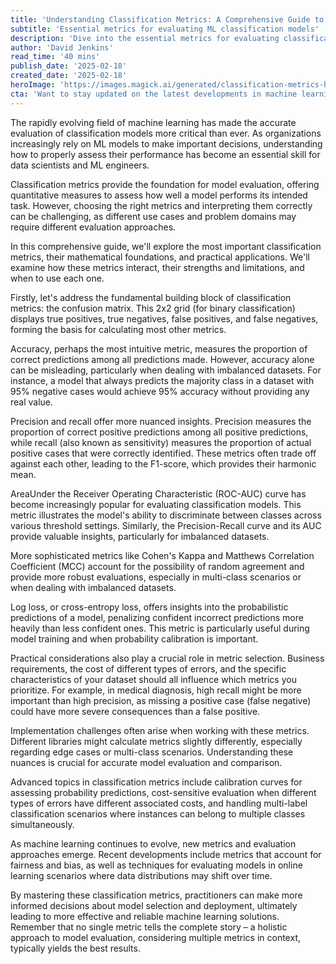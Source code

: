 ```yaml
---
title: 'Understanding Classification Metrics: A Comprehensive Guide to Model Evaluation'
subtitle: 'Essential metrics for evaluating ML classification models'
description: 'Dive into the essential metrics for evaluating classification models in machine learning, from basic accuracy to sophisticated measures like ROC-AUC and Matthews Correlation Coefficient. Learn when and how to use each metric effectively for optimal model evaluation.'
author: 'David Jenkins'
read_time: '40 mins'
publish_date: '2025-02-18'
created_date: '2025-02-18'
heroImage: 'https://images.magick.ai/generated/classification-metrics-hero.jpg'
cta: 'Want to stay updated on the latest developments in machine learning metrics and evaluation techniques? Follow us on LinkedIn for regular insights, tutorials, and industry best practices that will help you build more robust and reliable ML models.'
---
```


The rapidly evolving field of machine learning has made the accurate evaluation of classification models more critical than ever. As organizations increasingly rely on ML models to make important decisions, understanding how to properly assess their performance has become an essential skill for data scientists and ML engineers.

Classification metrics provide the foundation for model evaluation, offering quantitative measures to assess how well a model performs its intended task. However, choosing the right metrics and interpreting them correctly can be challenging, as different use cases and problem domains may require different evaluation approaches.

In this comprehensive guide, we'll explore the most important classification metrics, their mathematical foundations, and practical applications. We'll examine how these metrics interact, their strengths and limitations, and when to use each one.

Firstly, let's address the fundamental building block of classification metrics: the confusion matrix. This 2x2 grid (for binary classification) displays true positives, true negatives, false positives, and false negatives, forming the basis for calculating most other metrics.

Accuracy, perhaps the most intuitive metric, measures the proportion of correct predictions among all predictions made. However, accuracy alone can be misleading, particularly when dealing with imbalanced datasets. For instance, a model that always predicts the majority class in a dataset with 95% negative cases would achieve 95% accuracy without providing any real value.

Precision and recall offer more nuanced insights. Precision measures the proportion of correct positive predictions among all positive predictions, while recall (also known as sensitivity) measures the proportion of actual positive cases that were correctly identified. These metrics often trade off against each other, leading to the F1-score, which provides their harmonic mean.

AreaUnder the Receiver Operating Characteristic (ROC-AUC) curve has become increasingly popular for evaluating classification models. This metric illustrates the model's ability to discriminate between classes across various threshold settings. Similarly, the Precision-Recall curve and its AUC provide valuable insights, particularly for imbalanced datasets.

More sophisticated metrics like Cohen's Kappa and Matthews Correlation Coefficient (MCC) account for the possibility of random agreement and provide more robust evaluations, especially in multi-class scenarios or when dealing with imbalanced datasets.

Log loss, or cross-entropy loss, offers insights into the probabilistic predictions of a model, penalizing confident incorrect predictions more heavily than less confident ones. This metric is particularly useful during model training and when probability calibration is important.

Practical considerations also play a crucial role in metric selection. Business requirements, the cost of different types of errors, and the specific characteristics of your dataset should all influence which metrics you prioritize. For example, in medical diagnosis, high recall might be more important than high precision, as missing a positive case (false negative) could have more severe consequences than a false positive.

Implementation challenges often arise when working with these metrics. Different libraries might calculate metrics slightly differently, especially regarding edge cases or multi-class scenarios. Understanding these nuances is crucial for accurate model evaluation and comparison.

Advanced topics in classification metrics include calibration curves for assessing probability predictions, cost-sensitive evaluation when different types of errors have different associated costs, and handling multi-label classification scenarios where instances can belong to multiple classes simultaneously.

As machine learning continues to evolve, new metrics and evaluation approaches emerge. Recent developments include metrics that account for fairness and bias, as well as techniques for evaluating models in online learning scenarios where data distributions may shift over time.

By mastering these classification metrics, practitioners can make more informed decisions about model selection and deployment, ultimately leading to more effective and reliable machine learning solutions. Remember that no single metric tells the complete story – a holistic approach to model evaluation, considering multiple metrics in context, typically yields the best results.